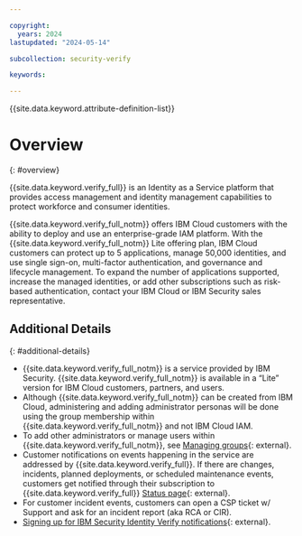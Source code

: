 ```yaml
---

copyright:
  years: 2024
lastupdated: "2024-05-14"

subcollection: security-verify

keywords: 

---
```


{{site.data.keyword.attribute-definition-list}}

# Overview
{: #overview}

{{site.data.keyword.verify_full}} is an Identity as a Service platform that provides access management and identity management capabilities to protect workforce and consumer identities. 

{{site.data.keyword.verify_full_notm}} offers IBM Cloud customers with the ability to deploy and use an enterprise-grade IAM platform. With the {{site.data.keyword.verify_full_notm}} Lite offering plan, IBM Cloud customers can protect up to 5 applications, manage 50,000 identities, and use single sign-on, multi-factor authentication, and governance and lifecycle management. To expand the number of applications supported, increase the managed identities, or add other subscriptions such as risk-based authentication, contact your IBM Cloud or IBM Security sales representative.

## Additional Details
{: #additional-details}

- {{site.data.keyword.verify_full_notm}} is a service provided by IBM Security. {{site.data.keyword.verify_full_notm}} is available in a “Lite” version for IBM Cloud customers, partners, and users. 
- Although {{site.data.keyword.verify_full_notm}} can be created from IBM Cloud, administering and adding administrator personas will be done using the group membership within {{site.data.keyword.verify_full_notm}} and not IBM Cloud IAM.
- To add other administrators or manage users within {{site.data.keyword.verify_full_notm}}, see [Managing groups](https://www.ibm.com/docs/en/security-verify?topic=groups-managing){: external}.
- Customer notifications on events happening in the service are addressed by {{site.data.keyword.verify_full}}. If there are changes, incidents, planned deployments, or scheduled maintenance events, customers get notified through their subscription to {{site.data.keyword.verify_full}} [Status page](https://statuspage.ibmcloudsecurity.com/){: external}.
- For customer incident events, customers can open a CSP ticket w/ Support and ask for an incident report (aka RCA or CIR).
- [Signing up for IBM Security Identity Verify notifications](https://www.ibm.com/docs/en/security-verify?topic=overview-signing-up-security-identity-verify-notifications){: external}.


